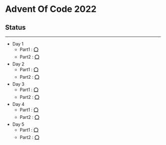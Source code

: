 # Advent Of Code 2022

## Status

---

- Day 1
  - Part1 : [⭕](https://github.com/stu00608/AOC2022/blob/master/day1/main.py)
  - Part2 : [⭕](https://github.com/stu00608/AOC2022/blob/master/day1/main.py)
- Day 2
  - Part1 : [⭕](https://github.com/stu00608/AOC2022/blob/master/day2/main.py)
  - Part2 : [⭕](https://github.com/stu00608/AOC2022/blob/master/day2/main.py)
- Day 3
  - Part1 : [⭕](https://github.com/stu00608/AOC2022/blob/master/day3/main.py)
  - Part2 : [⭕](https://github.com/stu00608/AOC2022/blob/master/day3/main.py)
- Day 4
  - Part1 : [⭕](https://github.com/stu00608/AOC2022/blob/master/day4/main.py)
  - Part2 : [⭕](https://github.com/stu00608/AOC2022/blob/master/day4/main.py)
- Day 5
  - Part1 : [⭕](https://github.com/stu00608/AOC2022/blob/master/day5/main.py)
  - Part2 : [⭕](https://github.com/stu00608/AOC2022/blob/master/day5/main.py)
